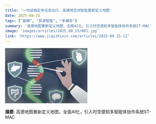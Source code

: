 ```yaml
---
title: '一句话搞定多任务出行，高德用空间智能重新定义地图'
date: 2025-08-15
tags: ["基模", "具身智能", "多模态"]
summary: '高德地图重新定义地图，全面AI化，引入时空感知多智能体协作系统ST-MAC'
image: 'images/articles/2025_08_15/001.jpg'
link: 'https://www.jiqizhixin.com/articles/2025-08-15-12'
---
```

![一句话搞定多任务出行，高德用空间智能重新定义地图](images/articles/2025_08_15/001.jpg)

**摘要**: 高德地图重新定义地图，全面AI化，引入时空感知多智能体协作系统ST-MAC
